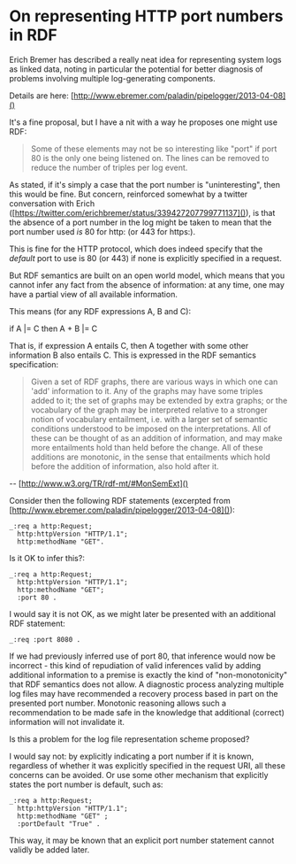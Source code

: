# On representing HTTP port numbers in RDF

Erich Bremer has described a really neat idea for representing system logs as linked data, noting in particular the potential for better diagnosis of problems involving multiple log-generating components.

Details are here: [http://www.ebremer.com/paladin/pipelogger/2013-04-08]()

It's a fine proposal, but I have a nit with a way he proposes one might use RDF:

> Some of these elements may not be so interesting like "port" if port 80 is the only one being listened on.  The lines can be removed to reduce the number of triples per log event.

As stated, if it's simply a case that the port number is "uninteresting", then this would be fine.  But concern, reinforced somewhat by a twitter conversation with Erich ([https://twitter.com/erichbremer/status/339427207799771137]()), is that the absence of a port number in the log might be taken to mean that the port number used _is_ 80 for http: (or 443 for https:).

This is fine for the HTTP protocol, which does indeed specify that the _default_ port to use is 80 (or 443) if none is explicitly specified in a request.

But RDF semantics are built on an open world model, which means that you cannot infer any fact from the absence of information: at any time, one may have a partial view of all available information.

This means (for any RDF expressions A, B and C):

   if  A |= C  then  A + B |= C

That is, if expression A entails C, then A together with some other information B also entails C.  This is expressed in the RDF semantics specification:

> Given a set of RDF graphs, there are various ways in which one can 'add' information to it. Any of the graphs may have some triples added to it; the set of graphs may be extended by extra graphs; or the vocabulary of the graph may be interpreted relative to a stronger notion of vocabulary entailment, i.e. with a larger set of semantic conditions understood to be imposed on the interpretations. All of these can be thought of as an addition of information, and may make more entailments hold than held before the change. All of these additions are monotonic, in the sense that entailments which hold before the addition of information, also hold after it.

-- [http://www.w3.org/TR/rdf-mt/#MonSemExt]()

Consider then the following RDF statements (excerpted from [http://www.ebremer.com/paladin/pipelogger/2013-04-08]()):

    _:req a http:Request;
      http:httpVersion "HTTP/1.1";
      http:methodName "GET".

Is it OK to infer this?:

    _:req a http:Request;
      http:httpVersion "HTTP/1.1";
      http:methodName "GET";
      :port 80 .

I would say it is not OK, as we might later be presented with an additional RDF statement:

    _:req :port 8080 .

If we had previously inferred use of port 80, that inference would now be incorrect - this kind of repudiation of valid inferences valid by adding additional information to a premise is exactly the kind of "non-monotonicity" that RDF semantics does not allow.  A diagnostic process analyzing multiple log files may have recommended a recovery process based in part on the presented port number.  Monotonic reasoning allows such a recommendation to be made safe in the knowledge that additional (correct) information will not invalidate it.

Is this a problem for the log file representation scheme proposed?

I would say not: by explicitly indicating a port number if it is known, regardless of whether it was explicitly specified in the request URI, all these concerns can be avoided.  Or use some other mechanism that explicitly states the port number is default, such as:

    _:req a http:Request;
      http:httpVersion "HTTP/1.1";
      http:methodName "GET" ;
      :portDefault "True" .

This way, it may be known that an explicit port number statement cannot validly be added later.

